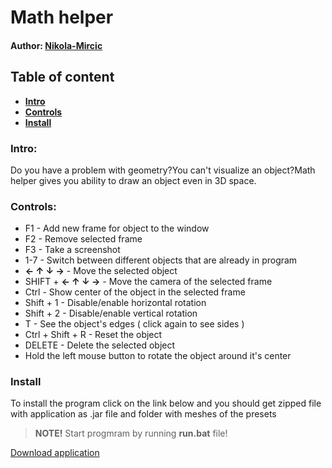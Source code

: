 # Math helper
#### Author: [Nikola-Mircic](https://github.com/Nikola-Mircic)

## Table of content
  - **[Intro](#intro)**
  - **[Controls](#controls)**
  - **[Install](#install)**

### Intro:
Do you have a problem with geometry?You can't visualize an object?Math helper gives you ability to draw an object even in 3D space.

### Controls:
  - F1 - Add new frame for object to the window
  - F2 - Remove selected frame
  - F3 - Take a screenshot
  - 1-7 - Switch between different objects that are already in program
  - **← ↑ ↓ →** - Move the selected object
  - SHIFT + **← ↑ ↓ →** - Move the camera of the selected frame
  - Ctrl - Show center of the object in the selected frame
  - Shift + 1 - Disable/enable horizontal rotation
  - Shift + 2 - Disable/enable vertical rotation
  - T - See the object's edges ( click again to see sides )
  - Ctrl + Shift + R - Reset the object
  - DELETE - Delete the selected object
  - Hold the left mouse button to rotate the object around it's center 

### Install
To install the program click on the link below and you should get zipped file with application as .jar file and folder with meshes 
of the presets

> **NOTE!** Start progmram by running **run.bat** file!

<a href="https://github.com/Nikola-Mircic/math-helper/raw/ui-design/demo.zip">Download application</a>
